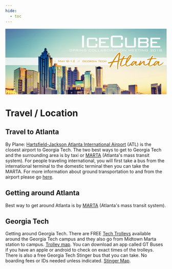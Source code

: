 ```yaml
---
hide:
  - toc
---
```


![2018 Spring Collaboration Meeting](Atlanta_Day.jpg)


# Travel / Location


## Travel to Atlanta

By Plane: [Hartsfield-Jackson Atlanta International Airport](http://www.atl.com/) (ATL) is the closest airport to Georgia Tech. The two best ways to get to Georgia Tech and the surrounding area is by taxi or [MARTA](http://www.itsmarta.com/) (Atlanta's mass transit system). For people traveling international, you will first take a bus from the international terminal to the domestic terminal then you can take the MARTA. For more information about ground transportation to and from the airport please go [here](http://apps.atl.com/Passenger/GroundTransportation/Default.aspx). 

## Getting around Atlanta

Best way to get around Atlanta is by [MARTA](http://www.itsmarta.com/) (Atlanta's mass transit system).

## Georgia Tech

Getting around Georgia Tech. There are FREE [Tech Trolleys](https://pts.gatech.edu/tech-trolley-and-midnight-rambler) available around the Georgia Tech campus and they also go from Midtown Marta station to campus. [Trolley map](http://pts.gatech.edu/sites/default/files/images/tech_trolley_midnight_rambler_emory_shuttle_map.jpg). You can download an app called GT Buses if you have an apple or android to check on exact times of the trolleys. There is also a free Georgia Tech Stinger bus that you can take. No boarding fees or IDs needed unless indicated. [Stinger Map](http://pts.gatech.edu/sites/default/files/images/map_38_stingerrgbgrotech.jpg).
